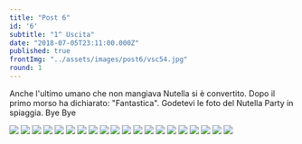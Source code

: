 ```yaml
---
title: "Post 6"
id: '6'
subtitle: "1^ Uscita"
date: "2018-07-05T23:11:00.000Z"
published: true
frontImg: "../assets/images/post6/vsc54.jpg"
round: 1
---
```


Anche l'ultimo umano che non mangiava Nutella si è convertito. Dopo il primo morso ha dichiarato: "Fantastica". Godetevi le foto del Nutella Party in spiaggia. Bye Bye

![](../assets/images/post6/vsc50.jpg)
![](../assets/images/post6/vsc51.jpg)
![](../assets/images/post6/vsc52.jpg)
![](../assets/images/post6/vsc53.jpg)
![](../assets/images/post6/vsc55.jpg)
![](../assets/images/post6/vsc56.jpg)
![](../assets/images/post6/vsc57.jpg)
![](../assets/images/post6/vsc58.jpg)
![](../assets/images/post6/vsc59.jpg)
![](../assets/images/post6/vsc60.jpg)
![](../assets/images/post6/vsc61.jpg)
![](../assets/images/post6/vsc62.jpg)
![](../assets/images/post6/vsc63.jpg)
![](../assets/images/post6/vsc65.jpg)
![](../assets/images/post6/vsc66.jpg)
![](../assets/images/post6/vsc67.jpg)
![](../assets/images/post6/vsc68.jpg)
![](../assets/images/post6/vsc69.jpg)
![](../assets/images/post6/vsc64.jpg)
![](../assets/images/post6/vsc70pvsc.jpg)

